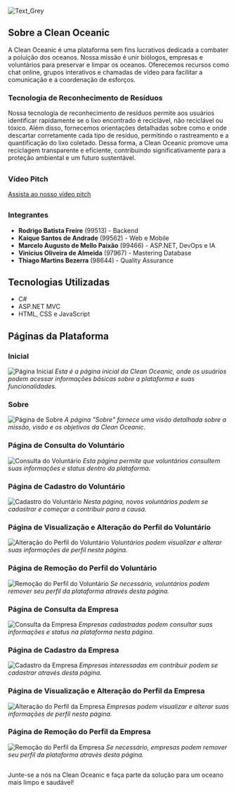 ![Text_Grey](https://github.com/CleanOceanic/csharp_api/assets/80494196/3403597c-4d90-4aca-a354-e46f70816b12)

## Sobre a Clean Oceanic

A Clean Oceanic é uma plataforma sem fins lucrativos dedicada a combater a poluição dos oceanos. Nossa missão é unir biólogos, empresas e voluntários para preservar e limpar os oceanos. Oferecemos recursos como chat online, grupos interativos e chamadas de vídeo para facilitar a comunicação e a coordenação de esforços.

### Tecnologia de Reconhecimento de Resíduos

Nossa tecnologia de reconhecimento de resíduos permite aos usuários identificar rapidamente se o lixo encontrado é reciclável, não reciclável ou tóxico. Além disso, fornecemos orientações detalhadas sobre como e onde descartar corretamente cada tipo de resíduo, permitindo o rastreamento e a quantificação do lixo coletado. Dessa forma, a Clean Oceanic promove uma reciclagem transparente e eficiente, contribuindo significativamente para a proteção ambiental e um futuro sustentável.

##

### Vídeo Pitch
[Assista ao nosso vídeo pitch](https://youtu.be/8eTHW4eEJ0Y)

##

### Integrantes

- **Rodrigo Batista Freire** (99513) - Backend
- **Kaique Santos de Andrade** (99562) - Web e Mobile
- **Marcelo Augusto de Mello Paixão** (99466) - ASP.NET, DevOps e IA
- **Vinicius Oliveira de Almeida** (97967) - Mastering Database
- **Thiago Martins Bezerra** (98644) - Quality Assurance

## Tecnologias Utilizadas

- C#
- ASP.NET MVC
- HTML, CSS e JavaScript

##

## Páginas da Plataforma

### Inicial
![Página Inicial](https://github.com/CleanOceanic/csharp_api/assets/80494196/b39e13fa-78cd-4b11-b012-28b56df0fcd2)
*Esta é a página inicial da Clean Oceanic, onde os usuários podem acessar informações básicas sobre a plataforma e suas funcionalidades.*

### Sobre
![Página de Sobre](https://github.com/CleanOceanic/csharp_api/assets/80494196/ce0bf9bb-0f51-4186-88e2-ad680a77c86c)
*A página "Sobre" fornece uma visão detalhada sobre a missão, visão e os objetivos da Clean Oceanic.*

### Página de Consulta do Voluntário
![Consulta do Voluntário](https://github.com/CleanOceanic/csharp_api/assets/80494196/357c1233-e41d-4d89-b3bb-07ab20ff6599)
*Esta página permite que voluntários consultem suas informações e status dentro da plataforma.*

### Página de Cadastro do Voluntário
![Cadastro do Voluntário](https://github.com/CleanOceanic/csharp_api/assets/80494196/dff8de7e-223f-47a5-bc93-8969c84d4b98)
*Nesta página, novos voluntários podem se cadastrar e começar a contribuir para a causa.*

### Página de Visualização e Alteração do Perfil do Voluntário
![Alteração do Perfil do Voluntário](https://github.com/CleanOceanic/csharp_api/assets/80494196/3d1eb3df-48eb-4fea-bf56-6aafbe14bc11)
*Voluntários podem visualizar e alterar suas informações de perfil nesta página.*

### Página de Remoção do Perfil do Voluntário
![Remoção do Perfil do Voluntário](https://github.com/CleanOceanic/csharp_api/assets/80494196/23d33f67-96da-42d7-a500-51a8124bbcc3)
*Se necessário, voluntários podem remover seu perfil da plataforma através desta página.*

### Página de Consulta da Empresa
![Consulta da Empresa](https://github.com/CleanOceanic/csharp_api/assets/80494196/9cab1d90-0ec2-47a1-85f8-a11f46aea4f8)
*Empresas cadastradas podem consultar suas informações e status na plataforma nesta página.*

### Página de Cadastro da Empresa
![Cadastro da Empresa](https://github.com/CleanOceanic/csharp_api/assets/80494196/98c37faa-86a5-456f-97c1-babc55fd9b19)
*Empresas interessadas em contribuir podem se cadastrar através desta página.*

### Página de Visualização e Alteração do Perfil da Empresa
![Alteração do Perfil da Empresa](https://github.com/CleanOceanic/csharp_api/assets/80494196/d14a57af-b301-4438-9a61-9ac3ff62ca39)
*Empresas podem visualizar e alterar suas informações de perfil nesta página.*

### Página de Remoção do Perfil da Empresa
![Remoção do Perfil da Empresa](https://github.com/CleanOceanic/csharp_api/assets/80494196/85e67edf-d0de-4c54-b4b3-e6899c88db49)
*Se necessário, empresas podem remover seu perfil da plataforma através desta página.*

##

Junte-se a nós na Clean Oceanic e faça parte da solução para um oceano mais limpo e saudável!
